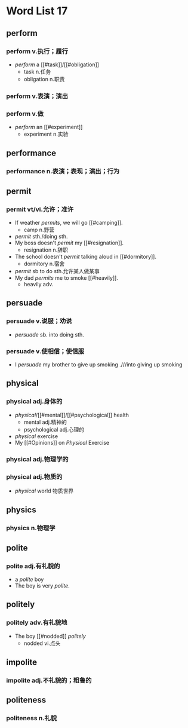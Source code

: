 # Word List 17

## perform

### perform v.执行；履行
- *perform* a [[#task]]/[[#obligation]]
	- task n.任务
	- obligation n.职责

### perform v.表演；演出
### perform v.做
- *perform* an [[#experiment]]
	- experiment n.实验

## performance

### performance n.表演；表现；演出；行为

## permit

### permit vt/vi.允许；准许

- If weather *permits*, we will go [[#camping]].
	- camp n.野营
- *permit* sth./doing sth.
- My boss doesn't *permit* my [[#resignation]].
	- resignation n.辞职
- The school doesn't *permit* talking aloud in [[#dormitory]].
	- dormitory n.宿舍
- *permit* sb to do sth.允许某人做某事
- My dad *permits* me to smoke [[#heavily]].
	- heavily adv.

## persuade

### persuade v.说服；劝说
- *persuade* sb. into doing sth.

### persuade v.使相信；使信服

- I *persuade* my brother to give up smoking .///into giving up smoking

## physical

### physical adj.身体的
- *physical*/[[#mental]]/[[#psychological]] health
	- mental adj.精神的
	- psychological adj.心理的
- *physical* exercise
- My [[#Opinions]] on *Physical* Exercise

### physical adj.物理学的

### physical adj.物质的
- *physical* world 物质世界

## physics

### physics n.物理学


## polite

### polite adj.有礼貌的

- a *polite* boy
- The boy is very *polite*.

## politely

### politely adv.有礼貌地

- The boy [[#nodded]] *politely*
	- nodded vi.点头

## impolite

### impolite adj.不礼貌的；粗鲁的

## politeness

### politeness n.礼貌